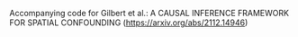 Accompanying code for Gilbert et al.: A CAUSAL INFERENCE FRAMEWORK FOR SPATIAL CONFOUNDING (https://arxiv.org/abs/2112.14946)
